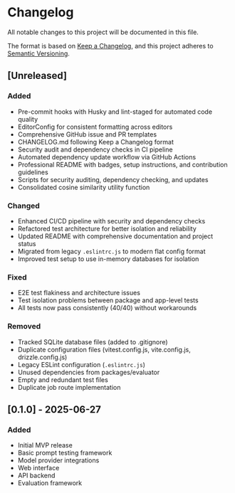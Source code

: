 # Changelog

All notable changes to this project will be documented in this file.

The format is based on [Keep a Changelog](https://keepachangelog.com/en/1.0.0/),
and this project adheres to [Semantic Versioning](https://semver.org/spec/v2.0.0.html).

## [Unreleased]

### Added

- Pre-commit hooks with Husky and lint-staged for automated code quality
- EditorConfig for consistent formatting across editors
- Comprehensive GitHub issue and PR templates
- CHANGELOG.md following Keep a Changelog format
- Security audit and dependency checks in CI pipeline
- Automated dependency update workflow via GitHub Actions
- Professional README with badges, setup instructions, and contribution guidelines
- Scripts for security auditing, dependency checking, and updates
- Consolidated cosine similarity utility function

### Changed

- Enhanced CI/CD pipeline with security and dependency checks
- Refactored test architecture for better isolation and reliability
- Updated README with comprehensive documentation and project status
- Migrated from legacy `.eslintrc.js` to modern flat config format
- Improved test setup to use in-memory databases for isolation

### Fixed

- E2E test flakiness and architecture issues
- Test isolation problems between package and app-level tests
- All tests now pass consistently (40/40) without workarounds

### Removed

- Tracked SQLite database files (added to .gitignore)
- Duplicate configuration files (vitest.config.js, vite.config.js, drizzle.config.js)
- Legacy ESLint configuration (`.eslintrc.js`)
- Unused dependencies from packages/evaluator
- Empty and redundant test files
- Duplicate job route implementation

## [0.1.0] - 2025-06-27

### Added

- Initial MVP release
- Basic prompt testing framework
- Model provider integrations
- Web interface
- API backend
- Evaluation framework
